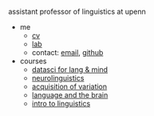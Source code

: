 assistant professor of linguistics at upenn

- me
  - [cv](katie-cv-nov2024.pdf)
  - [lab](https://www.childlanglab.com/)
  - contact: [email](mailto:kschuler@sas.upenn.edu), [github](https://github.com/kschuler)
- courses
  - [datasci for lang & mind](/datasci)
  - [neurolinguistics](/neuroling)
  - [acquisition of variation](/ling607)
  - [language and the brain](/ling104)
  - [intro to linguistics](/ling001)

